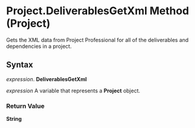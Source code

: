 
# Project.DeliverablesGetXml Method (Project)

Gets the XML data from Project Professional for all of the deliverables and dependencies in a project.


## Syntax

 _expression_. **DeliverablesGetXml**

 _expression_ A variable that represents a **Project** object.


### Return Value

 **String**

